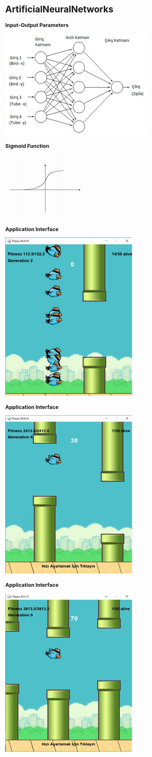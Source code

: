 # ArtificialNeuralNetworks
 
 
 ### Input-Output Parameters
 <img src="https://github.com/mertcanaksoy/ArtificialNeuralNetworks/blob/master/images/input-output.jpg" width="450" height="320"/></br>
 
 ### Sigmoid Function
 <img src="https://github.com/mertcanaksoy/ArtificialNeuralNetworks/blob/master/images/sigmoid.jpg" width="250" height="200"/></br>
 
### Application Interface
 <img src="https://github.com/mertcanaksoy/ArtificialNeuralNetworks/blob/master/images/1.jpg" width="400" height="500"/></br>
 
### Application Interface
 <img src="https://github.com/mertcanaksoy/ArtificialNeuralNetworks/blob/master/images/2.jpg" width="400" height="500"/></br>
 
 ### Application Interface
 <img src="https://github.com/mertcanaksoy/ArtificialNeuralNetworks/blob/master/images/3.jpg" width="400" height="500"/></br>
 
